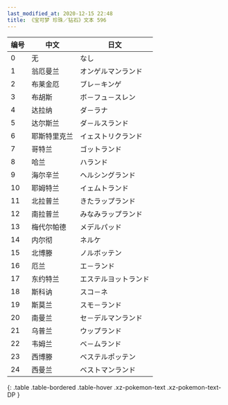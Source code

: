 ```yaml
---
last_modified_at: 2020-12-15 22:48
title: 《宝可梦 珍珠／钻石》文本 596
---
```

| 编号 | 中文 | 日文 |
| ---- | ---- | ---- |
| 0 | 无 | なし |
| 1 | 翁厄曼兰 | オンゲルマンランド |
| 2 | 布莱金厄 | ブレ－キンゲ |
| 3 | 布胡斯 | ボ－フュ－スレン |
| 4 | 达拉纳 | ダ－ラナ |
| 5 | 达尔斯兰 | ダ－ルスランド |
| 6 | 耶斯特里克兰 | イェストリクランド |
| 7 | 哥特兰 | ゴットランド |
| 8 | 哈兰 | ハランド |
| 9 | 海尔辛兰 | ヘルシングランド |
| 10 | 耶姆特兰 | イェムトランド |
| 11 | 北拉普兰 | きたラップランド |
| 12 | 南拉普兰 | みなみラップランド |
| 13 | 梅代尔帕德 | メデルパッド |
| 14 | 内尔彻 | ネルケ |
| 15 | 北博滕 | ノルボッテン |
| 16 | 厄兰 | エ－ランド |
| 17 | 东约特兰 | エステルヨットランド |
| 18 | 斯科讷 | スコ－ネ |
| 19 | 斯莫兰 | スモ－ランド |
| 20 | 南曼兰 | セ－デルマンランド |
| 21 | 乌普兰 | ウップランド |
| 22 | 韦姆兰 | ベ－ムランド |
| 23 | 西博滕 | ベステルポッテン |
| 24 | 西曼兰 | ベストマンランド |
{: .table .table-bordered .table-hover .xz-pokemon-text .xz-pokemon-text-DP }